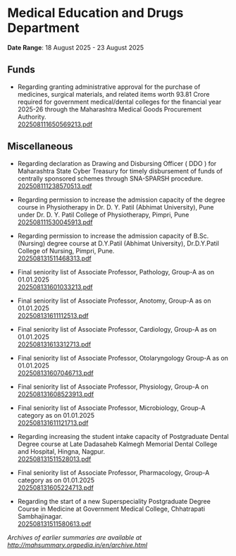 # Medical Education and Drugs Department

**Date Range**: 18 August 2025 - 23 August 2025


## Funds
- Regarding granting administrative approval for the purchase of medicines, surgical materials, and related items worth  93.81 Crore required for government medical/dental colleges for the financial year 2025-26 through the Maharashtra Medical Goods Procurement Authority.\
  [202508111650569213.pdf](https://gr.maharashtra.gov.in/Site/Upload/Government%20Resolutions/English/202508111650569213.pdf)

## Miscellaneous
- Regarding declaration as Drawing and Disbursing Officer ( DDO ) for Maharashtra State Cyber Treasury for timely disbursement of funds of centrally sponsored schemes through SNA-SPARSH procedure.\
  [202508111238570513.pdf](https://gr.maharashtra.gov.in/Site/Upload/Government%20Resolutions/English/202508111238570513.pdf)

- Regarding permission to increase the admission capacity of the degree course in Physiotherapy in Dr. D. Y. Patil (Abhimat University), Pune under Dr. D. Y. Patil College of Physiotherapy, Pimpri, Pune\
  [202508111530045913.pdf](https://gr.maharashtra.gov.in/Site/Upload/Government%20Resolutions/English/202508111530045913.pdf)

- Regarding permission to increase the admission capacity of B.Sc. (Nursing) degree course at D.Y.Patil (Abhimat University), Dr.D.Y.Patil College of Nursing, Pimpri, Pune.\
  [202508131511468313.pdf](https://gr.maharashtra.gov.in/Site/Upload/Government%20Resolutions/English/202508131511468313.pdf)

- Final seniority list of Associate Professor, Pathology, Group-A as on 01.01.2025\
  [202508131601033213.pdf](https://gr.maharashtra.gov.in/Site/Upload/Government%20Resolutions/English/202508131601033213.pdf)

- Final seniority list of Associate Professor, Anotomy, Group-A as on 01.01.2025\
  [202508131611112513.pdf](https://gr.maharashtra.gov.in/Site/Upload/Government%20Resolutions/English/202508131611112513.pdf)

- Final seniority list of Associate Professor, Cardiology, Group-A as on 01.01.2025\
  [202508131613312713.pdf](https://gr.maharashtra.gov.in/Site/Upload/Government%20Resolutions/English/202508131613312713.pdf)

- Final seniority list of Associate Professor, Otolaryngology Group-A as on 01.01.2025\
  [202508131607046713.pdf](https://gr.maharashtra.gov.in/Site/Upload/Government%20Resolutions/English/202508131607046713.pdf)

- Final seniority list of Associate Professor, Physiology, Group-A on\
  [202508131608523913.pdf](https://gr.maharashtra.gov.in/Site/Upload/Government%20Resolutions/English/202508131608523913.pdf)

- Final seniority list of Associate Professor, Microbiology, Group-A category as on 01.01.2025\
  [202508131611121713.pdf](https://gr.maharashtra.gov.in/Site/Upload/Government%20Resolutions/English/202508131611121713.pdf)

- Regarding increasing the student intake capacity of Postgraduate Dental Degree course at Late Dadasaheb Kalmegh Memorial Dental College and Hospital, Hingna, Nagpur.\
  [202508131511528013.pdf](https://gr.maharashtra.gov.in/Site/Upload/Government%20Resolutions/English/202508131511528013.pdf)

- Final seniority list of Associate Professor, Pharmacology, Group-A category as on 01.01.2025\
  [202508131605224713.pdf](https://gr.maharashtra.gov.in/Site/Upload/Government%20Resolutions/English/202508131605224713.pdf)

- Regarding the start of a new Superspeciality Postgraduate Degree Course in  Medicine at Government Medical College, Chhatrapati Sambhajinagar.\
  [202508131511580613.pdf](https://gr.maharashtra.gov.in/Site/Upload/Government%20Resolutions/English/202508131511580613.pdf)


*Archives of earlier summaries are available at http://mahsummary.orgpedia.in/en/archive.html*
